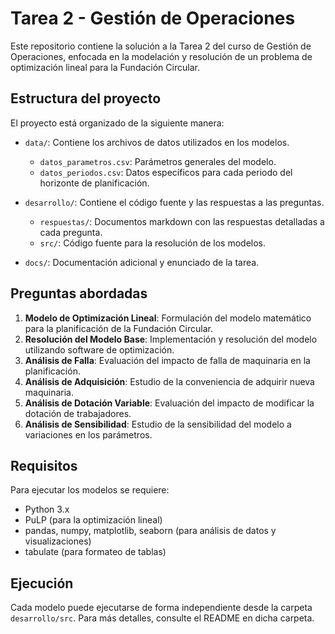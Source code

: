 # Tarea 2 - Gestión de Operaciones

Este repositorio contiene la solución a la Tarea 2 del curso de Gestión de Operaciones, enfocada en la modelación y resolución de un problema de optimización lineal para la Fundación Circular.

## Estructura del proyecto

El proyecto está organizado de la siguiente manera:

- `data/`: Contiene los archivos de datos utilizados en los modelos.

  - `datos_parametros.csv`: Parámetros generales del modelo.
  - `datos_periodos.csv`: Datos específicos para cada periodo del horizonte de planificación.

- `desarrollo/`: Contiene el código fuente y las respuestas a las preguntas.

  - `respuestas/`: Documentos markdown con las respuestas detalladas a cada pregunta.
  - `src/`: Código fuente para la resolución de los modelos.

- `docs/`: Documentación adicional y enunciado de la tarea.

## Preguntas abordadas

1. **Modelo de Optimización Lineal**: Formulación del modelo matemático para la planificación de la Fundación Circular.
2. **Resolución del Modelo Base**: Implementación y resolución del modelo utilizando software de optimización.
3. **Análisis de Falla**: Evaluación del impacto de falla de maquinaria en la planificación.
4. **Análisis de Adquisición**: Estudio de la conveniencia de adquirir nueva maquinaria.
5. **Análisis de Dotación Variable**: Evaluación del impacto de modificar la dotación de trabajadores.
6. **Análisis de Sensibilidad**: Estudio de la sensibilidad del modelo a variaciones en los parámetros.

## Requisitos

Para ejecutar los modelos se requiere:

- Python 3.x
- PuLP (para la optimización lineal)
- pandas, numpy, matplotlib, seaborn (para análisis de datos y visualizaciones)
- tabulate (para formateo de tablas)

## Ejecución

Cada modelo puede ejecutarse de forma independiente desde la carpeta `desarrollo/src`. Para más detalles, consulte el README en dicha carpeta.

